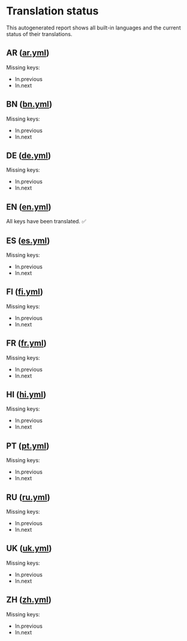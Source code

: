 # Translation status

This autogenerated report shows all built-in languages and the current status of their translations.

## **AR** ([ar.yml](./ar.yml))

Missing keys:

- ln.previous
- ln.next

## **BN** ([bn.yml](./bn.yml))

Missing keys:

- ln.previous
- ln.next

## **DE** ([de.yml](./de.yml))

Missing keys:

- ln.previous
- ln.next

## **EN** ([en.yml](./en.yml))

All keys have been translated. ✅

## **ES** ([es.yml](./es.yml))

Missing keys:

- ln.previous
- ln.next

## **FI** ([fi.yml](./fi.yml))

Missing keys:

- ln.previous
- ln.next

## **FR** ([fr.yml](./fr.yml))

Missing keys:

- ln.previous
- ln.next

## **HI** ([hi.yml](./hi.yml))

Missing keys:

- ln.previous
- ln.next

## **PT** ([pt.yml](./pt.yml))

Missing keys:

- ln.previous
- ln.next

## **RU** ([ru.yml](./ru.yml))

Missing keys:

- ln.previous
- ln.next

## **UK** ([uk.yml](./uk.yml))

Missing keys:

- ln.previous
- ln.next

## **ZH** ([zh.yml](./zh.yml))

Missing keys:

- ln.previous
- ln.next
